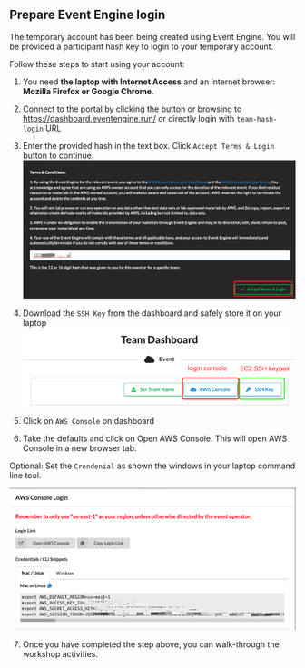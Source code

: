 ## Prepare Event Engine login

The temporary account has been being created using Event Engine. You will be provided a participant hash key to login to your temporary account.

Follow these steps to start using your account:

1. You need **the laptop with Internet Access** and an internet browser: **Mozilla Firefox or Google Chrome**.

2. Connect to the portal by clicking the button or browsing to https://dashboard.eventengine.run/ or directly login with `team-hash-login` URL

3. Enter the provided hash in the text box. Click `Accept Terms & Login` button to continue.
![ee-login](media/ee-login.png)

4. Download the `SSH Key` from the dashboard and safely store it on your laptop
![ee-login2](media/ee-login2.png)

5. Click on `AWS Console` on dashboard

6. Take the defaults and click on Open AWS Console. This will open AWS Console in a new browser tab.

Optional: Set the `Crendenial` as shown the windows in your laptop command line tool.

![ee-login3](media/ee-login3.png)

7. Once you have completed the step above, you can walk-through the workshop activities.
